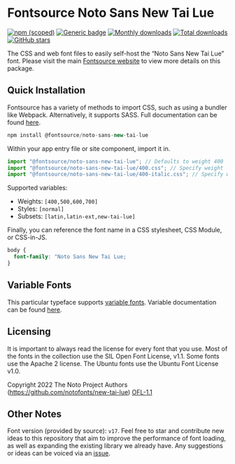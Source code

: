 # Fontsource Noto Sans New Tai Lue

[![npm (scoped)](https://img.shields.io/npm/v/@fontsource/noto-sans-new-tai-lue?color=brightgreen)](https://www.npmjs.com/package/@fontsource/noto-sans-new-tai-lue) [![Generic badge](https://img.shields.io/badge/fontsource-passing-brightgreen)](https://github.com/fontsource/fontsource) [![Monthly downloads](https://badgen.net/npm/dm/@fontsource/noto-sans-new-tai-lue)](https://github.com/fontsource/fontsource) [![Total downloads](https://badgen.net/npm/dt/@fontsource/noto-sans-new-tai-lue)](https://github.com/fontsource/fontsource) [![GitHub stars](https://img.shields.io/github/stars/fontsource/fontsource.svg?style=social&label=Star)](https://github.com/fontsource/fontsource/stargazers)

The CSS and web font files to easily self-host the “Noto Sans New Tai Lue” font. Please visit the main [Fontsource website](https://fontsource.org/fonts/noto-sans-new-tai-lue) to view more details on this package.

## Quick Installation

Fontsource has a variety of methods to import CSS, such as using a bundler like Webpack. Alternatively, it supports SASS. Full documentation can be found [here](https://fontsource.org/docs/introduction).

```javascript
npm install @fontsource/noto-sans-new-tai-lue
```

Within your app entry file or site component, import it in.

```javascript
import "@fontsource/noto-sans-new-tai-lue"; // Defaults to weight 400
import "@fontsource/noto-sans-new-tai-lue/400.css"; // Specify weight
import "@fontsource/noto-sans-new-tai-lue/400-italic.css"; // Specify weight and style

```

Supported variables:
- Weights: `[400,500,600,700]`
- Styles: `[normal]`
- Subsets: `[latin,latin-ext,new-tai-lue]`

Finally, you can reference the font name in a CSS stylesheet, CSS Module, or CSS-in-JS.

```css
body {
  font-family: "Noto Sans New Tai Lue;
}
```

## Variable Fonts

This particular typeface supports [variable fonts](https://developer.mozilla.org/en-US/docs/Web/CSS/CSS_Fonts/Variable_Fonts_Guide).
Variable documentation can be found [here](https://fontsource.org/docs/variable-fonts).

## Licensing
It is important to always read the license for every font that you use.
Most of the fonts in the collection use the SIL Open Font License, v1.1. Some fonts use the Apache 2 license. The Ubuntu fonts use the Ubuntu Font License v1.0.

Copyright 2022 The Noto Project Authors (https://github.com/notofonts/new-tai-lue)
[OFL-1.1](http://scripts.sil.org/OFL)

## Other Notes
Font version (provided by source): `v17`.
Feel free to star and contribute new ideas to this repository that aim to improve the performance of font loading, as well as expanding the existing library we already have. Any suggestions or ideas can be voiced via an [issue](https://github.com/fontsource/fontsource/issues).